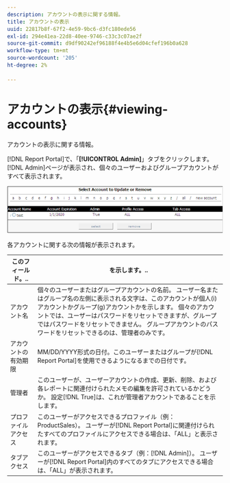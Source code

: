 ```yaml
---
description: アカウントの表示に関する情報。
title: アカウントの表示
uuid: 22817b8f-67f2-4e59-9bc6-d3fc180ede56
exl-id: 294e41ea-22d8-40ee-9746-c33c3c07ae2f
source-git-commit: d9df90242ef96188f4e4b5e6d04cfef196b0a628
workflow-type: tm+mt
source-wordcount: '205'
ht-degree: 2%

---
```


# アカウントの表示{#viewing-accounts}

アカウントの表示に関する情報。

[!DNL Report Portal]で、「**[!UICONTROL Admin]**」タブをクリックします。 [!DNL Admin]ページが表示され、個々のユーザーおよびグループアカウントがすべて表示されます。

![](assets/report_admintag.png)

各アカウントに関する次の情報が表示されます。

| このフィールド。.. | を示します。.. |
|---|---|
| アカウント名 | 個々のユーザーまたはグループアカウントの名前。 ユーザー名またはグループ名の左側に表示される文字は、このアカウントが個人(i)アカウントかグループ(g)アカウントかを示します。 個々のアカウントでは、ユーザーはパスワードをリセットできますが、グループではパスワードをリセットできません。 グループアカウントのパスワードをリセットできるのは、管理者のみです。 |
| アカウントの有効期限 | MM/DD/YYYY形式の日付。このユーザーまたはグループが[!DNL Report Portal]を使用できるようになるまでの日付です。 |
| 管理者 | このユーザーが、ユーザーアカウントの作成、更新、削除、および各レポートに関連付けられたメモの編集を許可されているかどうか。 設定[!DNL True]は、これが管理者アカウントであることを示します。 |
| プロファイルアクセス | このユーザーがアクセスできるプロファイル（例：ProductSales）。 ユーザーが[!DNL Report Portal]に関連付けられたすべてのプロファイルにアクセスできる場合は、「ALL」と表示されます。 |
| タブアクセス | このユーザーがアクセスできるタブ（例：[!DNL Admin]）。 ユーザーが[!DNL Report Portal]内のすべてのタブにアクセスできる場合は、「ALL」が表示されます。 |
